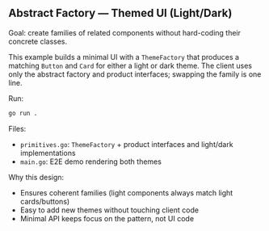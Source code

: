 ## Abstract Factory — Themed UI (Light/Dark)

Goal: create families of related components without hard-coding their concrete classes.

This example builds a minimal UI with a `ThemeFactory` that produces a matching `Button` and `Card` for either a light or dark theme. The client uses only the abstract factory and product interfaces; swapping the family is one line.

Run:
```bash
go run .
```

Files:
- `primitives.go`: `ThemeFactory` + product interfaces and light/dark implementations
- `main.go`: E2E demo rendering both themes

Why this design:
- Ensures coherent families (light components always match light cards/buttons)
- Easy to add new themes without touching client code
- Minimal API keeps focus on the pattern, not UI code


